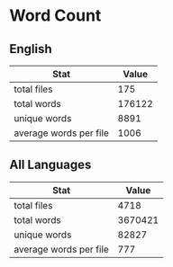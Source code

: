 # Word Count

## English

Stat | Value
---- | -----
total files | 175
total words | 176122
unique words | 8891
average words per file | 1006

## All Languages

Stat | Value
---- | -----
total files | 4718
total words | 3670421
unique words | 82827
average words per file | 777
